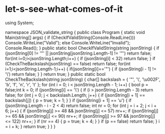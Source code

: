 # let-s-see-what-comes-of-it

using System;

namespace JSON_validate_string
{
    public class Program
    {
        static void Main(string[] args)
        {
            if (CheckIfValidString(Console.ReadLine())) Console.WriteLine("Valid");
            else Console.WriteLine("Invalid");
            Console.Read();
        }
        public static bool CheckIfValidString(string jsonString)
        {
            if (jsonString[0] != '\"' || jsonString[jsonString.Length-1] != '\"') return false;
            for(int i=0;i<jsonString.Length;i++)
            {
                if (jsonString[i] < 32) return false;
            }
            if (CheckTheBackslash(jsonString) == false) return false;
            for(int i=1;i<jsonString.Length-1;i++)
            {
                if(jsonString[i]=='\"')
                {
                    if (jsonString[i - 1] != '\\') return false;
                }
            }
            return true;
        }
        public static bool CheckTheBackslash(string jsonString)
        {
            char[] backslash = { '\"', '\\', '\u002F', 'b', 'f', 'n', 'r', 't' };
            for (int i = 0; i < jsonString.Length - 1; i++)
            {
                bool p = false;int k = 0;
                if (jsonString[i] == '\\')
                {
                    if (i > jsonString.Length - 3) return false;
                    for (int j = 0; j < backslash.Length; j++)
                    {
                        if (jsonString[i + 1] == backslash[j])
                        { p = true; k = 1; }
                    }
                    if (jsonString[i + 1] == 'u')
                    {
                        if (jsonString.Length - i - 2 < 4) return false;
                        int nr = 0;
                        for (int j = i + 2; j < i + 6; j++)
                        {
                            if (jsonString[j] >= 48 && jsonString[j] <= 57) nr++;
                            if (jsonString[j] >= 65 && jsonString[j] <= 90) nr++;
                            if (jsonString[j] >= 97 && jsonString[j] <= 122) nr++;
                        }
                        if (nr == 4) { p = true; k = 4; }
                    }
                    if (p == false) return false;
                }
                i = i + k;
            }
            return true;
        }
    }
}
